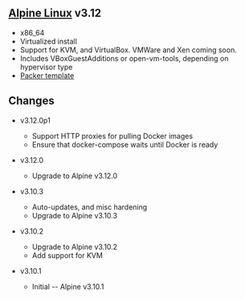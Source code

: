 ## [Alpine Linux](http://alpinelinux.org) v3.12

* x86_64
* Virtualized install
* Support for KVM, and VirtualBox. VMWare and Xen coming soon.
* Includes VBoxGuestAdditions or open-vm-tools, depending on hypervisor type
* [Packer template](https://github.com/Probely/packer-templates/farcaster-alpine3.10)

## Changes
* v3.12.0p1
  * Support HTTP proxies for pulling Docker images
  * Ensure that docker-compose waits until Docker is ready

* v3.12.0
  * Upgrade to Alpine v3.12.0

* v3.10.3
  * Auto-updates, and misc hardening
  * Upgrade to Alpine v3.10.3

* v3.10.2
  * Upgrade to Alpine v3.10.2
  * Add support for KVM

* v3.10.1
   * Initial -- Alpine v3.10.1
